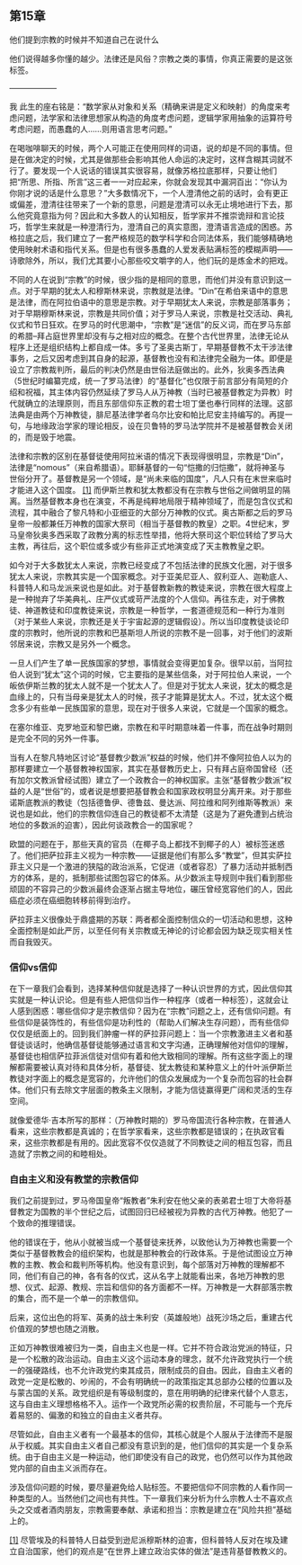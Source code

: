 ##  第15章   
他们提到宗教的时候并不知道自己在说什么

他们说得越多你懂的越少。法律还是风俗？宗教之类的事情，你真正需要的是这张标签。

——————

我 此生的座右铭是：“数学家从对象和关系（精确来讲是定义和映射）的角度来考虑问题，法学家和法律思想家从构造的角度考虑问题，逻辑学家用抽象的运算符号考虑问题，而愚蠢的人……则用语言思考问题。”

在喝咖啡聊天的时候，两个人可能正在使用同样的词语，说的却是不同的事情。但是在做决定的时候，尤其是做那些会影响其他人命运的决定时，这样含糊其词就不行了。要发现一个人说话的错误其实很容易，就像苏格拉底那样，只要让他们把“所思、所指、所言”这三者一一对应起来，你就会发现其中漏洞百出：“你认为你刚才说的话是什么意思？”大多数情况下，一个人澄清他之前的话时，会有更正或偏差，澄清往往带来了一个新的意思，问题是澄清可以永无止境地进行下去，那么他究竟意指为何？因此和大多数人的认知相反，哲学家并不推崇诡辩和言论技巧，哲学生来就是一种澄清行为，澄清自己的真实意图，澄清语言造成的困惑。苏格拉底之后，我们建立了一套严格规范的数学科学和合同法体系，我们能够精确地使用映射术语和指代关系。但是也有很多愚蠢的人爱发表贴满标签的模糊声明——诗歌除外，所以，我们尤其要小心那些咬文嚼字的人，他们玩的是炼金术的把戏。

不同的人在说到“宗教”的时候，很少指的是相同的意思，而他们并没有意识到这一点。对于早期的犹太人和穆斯林来说，宗教就是法律。“Din”在希伯来语中的意思是法律，而在阿拉伯语中的意思是宗教。对于早期犹太人来说，宗教是部落事务；对于早期穆斯林来说，宗教是共同价值；对于罗马人来说，宗教是社交活动、典礼仪式和节日狂欢。在罗马的时代思潮中，“宗教”是“迷信”的反义词，而在罗马东部的希腊–拜占庭世界里却没有与之相对应的概念。在整个古代世界里，法律无论从程序上还是组织结构上都自成一体。多亏了圣奥古斯丁，早期基督教不太干涉法律事务，之后又因考虑到其自身的起源，基督教也没有和法律完全融为一体。即便是设立了宗教裁判所，最后的判决仍然是由世俗法庭做出的。此外，狄奥多西法典（5世纪时编纂完成，统一了罗马法律）的“基督化”也仅限于前言部分有简短的介绍和祝福，其主体内容仍然延续了罗马人从万神教（当时已被基督教定为异教）时代就确立的法理原则，而且东部信仰东正教的君士坦丁堡也奉行同样的法理。这部法典是由两个万神教徒，腓尼基法律学者乌尔比安和帕比尼安主持编写的。再提一句，与地缘政治学家的理论相反，设在贝鲁特的罗马法学院并不是被基督教会关闭的，而是毁于地震。

法律和宗教的区别在基督徒使用阿拉米语的情况下表现得很明显，宗教是“Din”，法律是“nomous”（来自希腊语）。耶稣基督的一句“恺撒的归恺撒”，就将神圣与世俗分开了。基督教是另一个领域，是“尚未来临的国度”，凡人只有在末世来临时才能进入这个国度。 [[1]](034_第15章_他们提到宗教的时候并不知道自己在说什么.md#note1n) 而伊斯兰教和犹太教都没有在宗教与世俗之间做明显的隔离。当然基督教本身也在演变，不再是纯粹地局限于精神领域了，而是包含仪式和流程，其中融合了黎凡特和小亚细亚的大部分万神教的仪式。奥古斯都之后的罗马皇帝一般都兼任万神教的国家大祭司（相当于基督教的教皇）之职。4世纪末，罗马皇帝狄奥多西采取了政教分离的标志性举措，他将大祭司这个职位转给了罗马大主教，再往后，这个职位或多或少有些非正式地演变成了天主教教皇之职。

如今对于大多数犹太人来说，宗教已经变成了不包括法律的民族文化圈，对于很多犹太人来说，宗教其实是一个国家概念。对于亚美尼亚人、叙利亚人、迦勒底人、科普特人和马龙派来说也是如此。对于基督教新教的教徒来说，宗教在很大程度上是一种抛弃了华美典礼、庄严仪式或苛严法度的个人信仰。再往东走，对于佛教徒、神道教徒和印度教徒来说，宗教是一种哲学，一套道德规范和一种行为准则（对于某些人来说，宗教还是关于宇宙起源的逻辑假设）。所以当印度教徒谈论印度的宗教时，他所说的宗教和巴基斯坦人所说的宗教不是一回事，对于他们的波斯邻居来说，宗教又是另外一个概念。

一旦人们产生了单一民族国家的梦想，事情就会变得更加复杂。很早以前，当阿拉伯人说到“犹太”这个词的时候，它主要指的是某些信条，对于阿拉伯人来说，一个皈依伊斯兰教的犹太人就不是一个犹太人了。但是对于犹太人来说，犹太的概念是血缘上的，只有当母亲是犹太人的时候，孩子才能算是犹太人。不过，犹太这个概念多少有些单一民族国家的意思，现在对于很多人来说，它就是一个国家的概念。

在塞尔维亚、克罗地亚和黎巴嫩，宗教在和平时期意味着一件事，而在战争时期则是完全不同的另外一件事。

当有人在黎凡特地区讨论“基督教少数派”权益的时候，他们并不像阿拉伯人以为的那样要建立一个基督教神权国家，其实在基督教历史上，只有拜占庭帝国曾经（还有加尔文教派曾经试图）建立了一个政教合一的神权国家。主张“基督教少数派”权益的人是“世俗”的，或者说是想要把基督教会和国家政权明显分离开来。对于那些诺斯底教派的教徒（包括德鲁伊、德鲁兹、曼达派、阿拉维和阿列维斯等教派）来说也是如此，他们的宗教信仰连自己的教徒都不太清楚（这是为了避免遭到占统治地位的多数派的迫害），因此何谈政教合一的国家呢？

欧盟的问题在于，那些天真的官员（在椰子岛上都找不到椰子的人）被标签迷惑了。他们把萨拉菲主义视为一种宗教——证据是他们有那么多“教堂”，但其实萨拉菲主义只是一个激进的狭隘的政治派系，它促进（或者容忍）了暴力活动并抵制西方的体系，是的，抵制那些试图包容它的体系。从少数派主导规则中我们看到那些顽固的不容异己的少数派最终会逐渐占据主导地位，碾压曾经宽容他们的人，因此癌症必须在癌细胞转移前得到治疗。

萨拉菲主义很像处于鼎盛期的苏联：两者都全面控制信众的一切活动和思想，这种全面控制是如此严厉，以至任何有关宗教或无神论的讨论都会因为缺乏现实相关性而自我毁灭。

### 信仰vs信仰

在下一章我们会看到，选择某种信仰就是选择了一种认识世界的方式，因此信仰其实就是一种认识论。但是有些人把信仰当作一种程序（或者一种标签），这就会让人感到困惑：哪些信仰才是宗教信仰？因为在“宗教”问题之上，还有信仰问题。有些信仰是装饰性的，有些信仰是功利性的（帮助人们解决生存问题），而有些信仰仅仅是纸面上的。回到我们肿瘤一样的萨拉菲问题上：当一个宗教激进主义者和基督徒谈话时，他确信基督徒能够通过语言和文字沟通，正确理解他对信仰的理解，基督徒也相信萨拉菲派信徒对信仰有着和他大致相同的理解。所有这些字面上的理解都需要被认真对待和具体分析，基督徒、犹太教徒和某种意义上的什叶派伊斯兰教徒对字面上的概念是宽容的，允许他们的信众发展成为一个复杂而包容的社会群体。他们只有去除文字层面的教条主义限制，才能为信徒赢得更广阔和灵活的生存空间。

就像爱德华·吉本所写的那样：（万神教时期的）罗马帝国流行各种宗教，在普通人看来，这些宗教都是真诚的；在哲学家看来，这些宗教都是错误的；在执政官看来，这些宗教都是有用的。因此宽容不仅仅造就了不同教徒之间的相互包容，而且造就了宗教之间的和睦相处。

### 自由主义和没有教堂的宗教信仰

我们之前提到过，罗马帝国皇帝“叛教者”朱利安在他父亲的表弟君士坦丁大帝将基督教定为国教的半个世纪之后，试图回归已经被视为异教的古代万神教。他犯了一个致命的推理错误。

他的错误在于，他从小就被当成一个基督徒来抚养，以致他认为万神教也需要一个类似于基督教教会的组织架构，也就是那种教会的行政体系。于是他试图设立万神教的主教、教会和裁判所等机构。他没有意识到，每个部落对万神教的理解都不同，他们有自己的神，各有各的仪式，这从名字上就能看出来，各地万神教的思想、仪式、起源、教规、宗旨和信仰的各方面都不一样。万神教是一大群部落宗教的集合，而不是一个单一的宗教信仰。

后来，这位出色的将军、英勇的战士朱利安（英雄般地）战死沙场之后，重建古代价值观的梦想也随之消散。

正如万神教很难被归为一类，自由主义也是一样。它并不符合政治党派的特征，只是一个松散的政治运动。自由主义这个运动本身的理念，就不允许政党执行一个统一的强硬路线，也不允许政党约束其成员，限制成员的自由。因此，自由主义者的政党一定是松散的、吵闹的，不会有明确统一的政策指定其总部办公楼的位置以及与蒙古国的关系。政党组织是有等级制度的，意在用明确的纪律来代替个人意志，这与自由主义理想格格不入。运作一个政党所必需的权贵阶层，不可能与一个充斥着易怒的、偏激的和独立的自由主义者共存。

尽管如此，自由主义者有一个最基本的信仰，其核心就是个人服从于法律而不是服从于权威。其实自由主义者自己都没有意识到的是，他们信仰的其实是一个复杂系统。由于自由主义是一种运动，他们即使没有自己的政党，也仍然可以作为其他政党内部的自由主义派而存在。

涉及信仰问题的时候，要尽量避免给人贴标签。不要把信仰不同宗教的人看作同一种类型的人。当然他们之间也有共性。下一章我们来分析为什么宗教人士不喜欢点头之交或者酒肉朋友，宗教需要奉献、承诺和担当：宗教是建立在“风险共担”基础上的。

[[1]](034_第15章_他们提到宗教的时候并不知道自己在说什么.md#note1) 尽管埃及的科普特人日益受到逊尼派穆斯林的迫害，但科普特人反对在埃及建立自治国家，他们的观点是“在世界上建立政治实体的做法”是违背基督教教义的。
